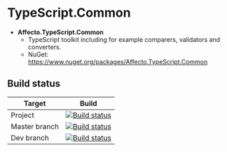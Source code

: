 # TypeScript.Common
* **Affecto.TypeScript.Common**
  * TypeScript toolkit including for example comparers, validators and converters.
  * NuGet: https://www.nuget.org/packages/Affecto.TypeScript.Common

## Build status

| Target | Build |
| -----------------------|------------------|
| Project | [![Build status](https://ci.appveyor.com/api/projects/status/ajpfw8290gkxqhkn?svg=true)](https://ci.appveyor.com/project/affecto/dotnet-typescript-common) |
| Master branch | [![Build status](https://ci.appveyor.com/api/projects/status/ajpfw8290gkxqhkn/branch/master?svg=true)](https://ci.appveyor.com/project/affecto/dotnet-typescript-common/branch/master) |
| Dev branch | [![Build status](https://ci.appveyor.com/api/projects/status/ajpfw8290gkxqhkn/branch/dev?svg=true)](https://ci.appveyor.com/project/affecto/dotnet-typescript-common/branch/dev) |
